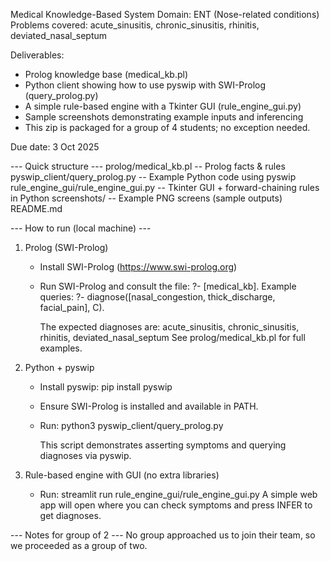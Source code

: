 Medical Knowledge-Based System
Domain: ENT (Nose-related conditions)
Problems covered: acute_sinusitis, chronic_sinusitis, rhinitis, deviated_nasal_septum

Deliverables:
- Prolog knowledge base (medical_kb.pl)
- Python client showing how to use pyswip with SWI-Prolog (query_prolog.py)
- A simple rule-based engine with a Tkinter GUI (rule_engine_gui.py)
- Sample screenshots demonstrating example inputs and inferencing
- This zip is packaged for a group of 4 students; no exception needed.

Due date: 3 Oct 2025

--- Quick structure ---
prolog/medical_kb.pl           -- Prolog facts & rules
pyswip_client/query_prolog.py -- Example Python code using pyswip
rule_engine_gui/rule_engine_gui.py -- Tkinter GUI + forward-chaining rules in Python
screenshots/                   -- Example PNG screens (sample outputs)
README.md

--- How to run (local machine) ---

1. Prolog (SWI-Prolog)
   - Install SWI-Prolog (https://www.swi-prolog.org)
   - Run SWI-Prolog and consult the file:
       ?- [medical_kb].
     Example queries:
       ?- diagnose([nasal_congestion, thick_discharge, facial_pain], C).

     The expected diagnoses are:
       acute_sinusitis, chronic_sinusitis, rhinitis, deviated_nasal_septum
     See prolog/medical_kb.pl for full examples.

2. Python + pyswip
   - Install pyswip: pip install pyswip
   - Ensure SWI-Prolog is installed and available in PATH.
   - Run:
       python3 pyswip_client/query_prolog.py

     This script demonstrates asserting symptoms and querying diagnoses via pyswip.

3. Rule-based engine with GUI (no extra libraries)
   - Run:
       streamlit run rule_engine_gui/rule_engine_gui.py
     A simple web app  will open where you can check symptoms and press INFER to get diagnoses.

--- Notes for group of 2 ---
No group approached us to join their team, so we proceeded as a group of two.

  
